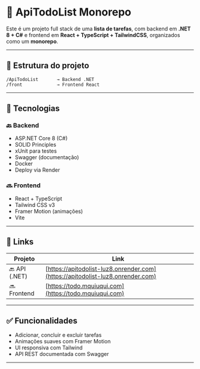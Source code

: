 # 📝 ApiTodoList Monorepo

Este é um projeto full stack de uma **lista de tarefas**, com backend em **.NET 8 + C#** e frontend em **React + TypeScript + TailwindCSS**, organizados como um **monorepo**.

---

## 📂 Estrutura do projeto

```
/ApiTodoList       → Backend .NET
/front             → Frontend React
```

---

## 🧩 Tecnologias

### 🔙 Backend
- ASP.NET Core 8 (C#)
- SOLID Principles
- xUnit para testes
- Swagger (documentação)
- Docker
- Deploy via Render

### 🔜 Frontend
- React + TypeScript
- Tailwind CSS v3
- Framer Motion (animações)
- Vite

---

## 🔗 Links

| Projeto | Link |
|--------|------|
| 🔙 API (.NET) | [https://apitodolist-luz8.onrender.com](https://apitodolist-luz8.onrender.com) |
| 🔜 Frontend | [https://todo.mquiuqui.com](https://todo.mquiuqui.com) |

---

## ✅ Funcionalidades

- Adicionar, concluir e excluir tarefas
- Animações suaves com Framer Motion
- UI responsiva com Tailwind
- API REST documentada com Swagger

---
